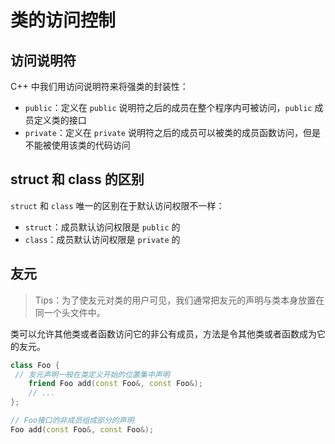 # 类的访问控制

## 访问说明符

C++ 中我们用访问说明符来将强类的封装性：

* `public`：定义在 `public` 说明符之后的成员在整个程序内可被访问，`public` 成员定义类的接口
* `private`：定义在 `private` 说明符之后的成员可以被类的成员函数访问，但是不能被使用该类的代码访问

## struct 和 class 的区别

`struct` 和 `class` 唯一的区别在于默认访问权限不一样：

* `struct`：成员默认访问权限是 `public` 的
* `class`：成员默认访问权限是 `private` 的

## 友元

> Tips：为了使友元对类的用户可见，我们通常把友元的声明与类本身放置在同一个头文件中。

类可以允许其他类或者函数访问它的非公有成员，方法是令其他类或者函数成为它的友元。

```c++
class Foo {
 // 友元声明一般在类定义开始的位置集中声明
    friend Foo add(const Foo&, const Foo&);
    // ...
};

// Foo接口的非成员组成部分的声明
Foo add(const Foo&, const Foo&);
```